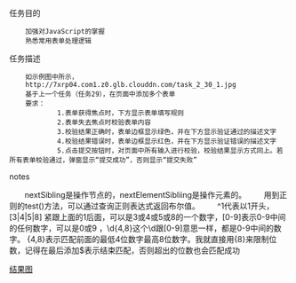 任务目的

        加强对JavaScript的掌握
        熟悉常用表单处理逻辑
        
任务描述

        如示例图中所示，
        http://7xrp04.com1.z0.glb.clouddn.com/task_2_30_1.jpg
        基于上一个任务（任务29），在页面中添加多个表单
        要求：
                1.表单获得焦点时，下方显示表单填写规则
                2.表单失去焦点时校验表单内容
                3.校验结果正确时，表单边框显示绿色，并在下方显示验证通过的描述文字
                4.校验结果错误时，表单边框显示红色，并在下方显示验证错误的描述文字
                5.点击提交按钮时，对页面中所有输入进行校验，校验结果显示方式同上。若所有表单校验通过，弹窗显示“提交成功”，否则显示“提交失败”

notes
        
        nextSibling是操作节点的，nextElementSibliing是操作元素的。
        用到正则的test()方法，可以通过查询正则表达式返回布尔值。
        ^1代表以1开头，[3|4|5|8] 紧跟上面的1后面，可以是3或4或5或8的一个数字，[0-9]表示0-9中间的任何数字，可以是0或9 ，\d{4,8}这个\d跟[0-9]意思一样，都是0-9中间的数字。
        {4,8}表示匹配前面的最低4位数字最高8位数字。我就直接用{8}来限制位数，记得在最后添加$表示结束匹配，否则超出的位数也会匹配成功

[结果图](https://lulujianglab.github.io/IFE16/task30/)
